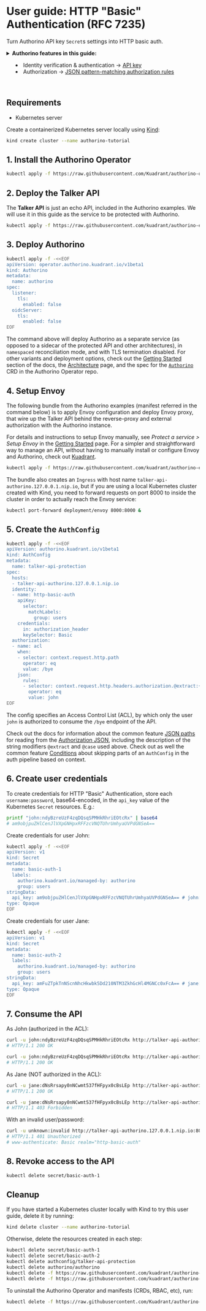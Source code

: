 # User guide: HTTP "Basic" Authentication (RFC 7235)

Turn Authorino API key `Secret`s settings into HTTP basic auth.

<details>
  <summary>
    <strong>Authorino features in this guide:</strong>
    <ul>
      <li>Identity verification & authentication → <a href="./../features.md#api-key-identityapikey">API key</a></li>
        <li>Authorization → <a href="./../features.md#json-pattern-matching-authorization-rules-authorizationjson">JSON pattern-matching authorization rules</a></li>
    </ul>
  </summary>

  HTTP "Basic" Authentication ([RFC 7235](https://datatracker.ietf.org/doc/html/rfc7235)) is not recommended if you can afford other more secure methods such as OpenID Connect. To support legacy nonetheless it is sometimes necessary to implement it.

  In Authorino, HTTP "Basic" Authentication can be modeled leveraging the API key authentication feature (stored as Kubernetes `Secret`s with an `api_key` entry and labeled to match selectors specified in `spec.identity.apiKey.selector` of the `AuthConfig`).

  Check out as well the user guide about [Authentication with API keys](./api-key-authentication.md).

  For further details about Authorino features in general, check the [docs](./../features.md).
</details>

<br/>

## Requirements

- Kubernetes server

Create a containerized Kubernetes server locally using [Kind](https://kind.sigs.k8s.io):

```sh
kind create cluster --name authorino-tutorial
```

## 1. Install the Authorino Operator

```sh
kubectl apply -f https://raw.githubusercontent.com/Kuadrant/authorino-operator/main/config/deploy/manifests.yaml
```

## 2. Deploy the Talker API

The **Talker API** is just an echo API, included in the Authorino examples. We will use it in this guide as the service to be protected with Authorino.

```sh
kubectl apply -f https://raw.githubusercontent.com/kuadrant/authorino-examples/main/talker-api/talker-api-deploy.yaml
```

## 3. Deploy Authorino

```sh
kubectl apply -f -<<EOF
apiVersion: operator.authorino.kuadrant.io/v1beta1
kind: Authorino
metadata:
  name: authorino
spec:
  listener:
    tls:
      enabled: false
  oidcServer:
    tls:
      enabled: false
EOF
```

The command above will deploy Authorino as a separate service (as opposed to a sidecar of the protected API and other architectures), in `namespaced` reconciliation mode, and with TLS termination disabled. For other variants and deployment options, check out the [Getting Started](./../getting-started.md#step-request-an-authorino-instance) section of the docs, the [Architecture](./../architecture.md#topologies) page, and the spec for the [`Authorino`](https://github.com/Kuadrant/authorino-operator/blob/main/config/crd/bases/operator.authorino.kuadrant.io_authorinos.yaml) CRD in the Authorino Operator repo.

## 4. Setup Envoy

The following bundle from the Authorino examples (manifest referred in the command below) is to apply Envoy configuration and deploy Envoy proxy, that wire up the Talker API behind the reverse-proxy and external authorization with the Authorino instance.

For details and instructions to setup Envoy manually, see _Protect a service > Setup Envoy_ in the [Getting Started](./../getting-started.md#step-setup-envoy) page. For a simpler and straightforward way to manage an API, without having to manually install or configure Envoy and Authorino, check out [Kuadrant](https://github.com/kuadrant).

```sh
kubectl apply -f https://raw.githubusercontent.com/kuadrant/authorino-examples/main/envoy/envoy-notls-deploy.yaml
```

The bundle also creates an `Ingress` with host name `talker-api-authorino.127.0.0.1.nip.io`, but if you are using a local Kubernetes cluster created with Kind, you need to forward requests on port 8000 to inside the cluster in order to actually reach the Envoy service:

```sh
kubectl port-forward deployment/envoy 8000:8000 &
```

## 5. Create the `AuthConfig`

```sh
kubectl apply -f -<<EOF
apiVersion: authorino.kuadrant.io/v1beta1
kind: AuthConfig
metadata:
  name: talker-api-protection
spec:
  hosts:
  - talker-api-authorino.127.0.0.1.nip.io
  identity:
  - name: http-basic-auth
    apiKey:
      selector:
        matchLabels:
          group: users
    credentials:
      in: authorization_header
      keySelector: Basic
  authorization:
  - name: acl
    when:
    - selector: context.request.http.path
      operator: eq
      value: /bye
    json:
      rules:
      - selector: context.request.http.headers.authorization.@extract:{"pos":1}|@base64:decode|@extract:{"sep":":"}
        operator: eq
        value: john
EOF
```

The config specifies an Access Control List (ACL), by which only the user `john` is authorized to consume the `/bye` endpoint of the API.

Check out the docs for information about the common feature [JSON paths](./../features.md#common-feature-json-paths-valuefromauthjson) for reading from the [Authorization JSON](./../architecture.md#the-authorization-json), including the description of the string modifiers `@extract` and `@case` used above. Check out as well the common feature [Conditions](./../features.md#common-feature-conditions-when) about skipping parts of an `AuthConfig` in the auth pipeline based on context.

## 6. Create user credentials

To create credentials for HTTP "Basic" Authentication, store each `username:password`, base64-encoded, in the `api_key` value of the Kubernetes `Secret` resources. E.g.:

```sh
printf "john:ndyBzreUzF4zqDQsqSPMHkRhriEOtcRx" | base64
# am9objpuZHlCenJlVXpGNHpxRFFzcVNQTUhrUmhyaUVPdGNSeA==
```

Create credentials for user John:

```sh
kubectl apply -f -<<EOF
apiVersion: v1
kind: Secret
metadata:
  name: basic-auth-1
  labels:
    authorino.kuadrant.io/managed-by: authorino
    group: users
stringData:
  api_key: am9objpuZHlCenJlVXpGNHpxRFFzcVNQTUhrUmhyaUVPdGNSeA== # john:ndyBzreUzF4zqDQsqSPMHkRhriEOtcRx
type: Opaque
EOF
```

Create credentials for user Jane:

```sh
kubectl apply -f -<<EOF
apiVersion: v1
kind: Secret
metadata:
  name: basic-auth-2
  labels:
    authorino.kuadrant.io/managed-by: authorino
    group: users
stringData:
  api_key: amFuZTpkTnNScnNhcHkwbk5Dd210NTM3ZkhGcHl4MGNCc0xFcA== # jane:dNsRrsapy0nNCwmt537fHFpyx0cBsLEp
type: Opaque
EOF
```

## 7. Consume the API

As John (authorized in the ACL):

```sh
curl -u john:ndyBzreUzF4zqDQsqSPMHkRhriEOtcRx http://talker-api-authorino.127.0.0.1.nip.io:8000/hello
# HTTP/1.1 200 OK
```

```sh
curl -u john:ndyBzreUzF4zqDQsqSPMHkRhriEOtcRx http://talker-api-authorino.127.0.0.1.nip.io:8000/bye
# HTTP/1.1 200 OK
```

As Jane (NOT authorized in the ACL):

```sh
curl -u jane:dNsRrsapy0nNCwmt537fHFpyx0cBsLEp http://talker-api-authorino.127.0.0.1.nip.io:8000/hello
# HTTP/1.1 200 OK
```

```sh
curl -u jane:dNsRrsapy0nNCwmt537fHFpyx0cBsLEp http://talker-api-authorino.127.0.0.1.nip.io:8000/bye -i
# HTTP/1.1 403 Forbidden
```

With an invalid user/password:

```sh
curl -u unknown:invalid http://talker-api-authorino.127.0.0.1.nip.io:8000/hello -i
# HTTP/1.1 401 Unauthorized
# www-authenticate: Basic realm="http-basic-auth"
```

## 8. Revoke access to the API

```sh
kubectl delete secret/basic-auth-1
```

## Cleanup

If you have started a Kubernetes cluster locally with Kind to try this user guide, delete it by running:

```sh
kind delete cluster --name authorino-tutorial
```

Otherwise, delete the resources created in each step:

```sh
kubectl delete secret/basic-auth-1
kubectl delete secret/basic-auth-2
kubectl delete authconfig/talker-api-protection
kubectl delete authorino/authorino
kubectl delete -f https://raw.githubusercontent.com/kuadrant/authorino-examples/main/envoy/envoy-notls-deploy.yaml
kubectl delete -f https://raw.githubusercontent.com/kuadrant/authorino-examples/main/talker-api/talker-api-deploy.yaml
```

To uninstall the Authorino Operator and manifests (CRDs, RBAC, etc), run:

```sh
kubectl delete -f https://raw.githubusercontent.com/Kuadrant/authorino-operator/main/config/deploy/manifests.yaml
```

